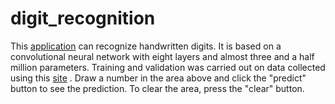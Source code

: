 # digit_recognition

This [application](https://digit-recognition-user.herokuapp.com/) can recognize handwritten digits. It is based on a convolutional neural network with eight layers and almost three and a half million parameters. Training and validation was carried out on data collected using this [site](https://draw-digits.herokuapp.com/) .
Draw a number in the area above and click the "predict" button to see the prediction. To clear the area, press the "clear" button.
